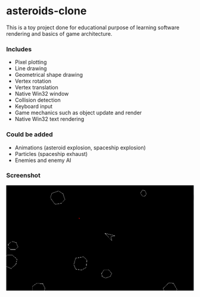 # asteroids-clone
This is a toy project done for educational purpose of learning software rendering and basics of game architecture.

### Includes
- Pixel plotting
- Line drawing
- Geometrical shape drawing
- Vertex rotation
- Vertex translation
- Native Win32 window
- Collision detection
- Keyboard input
- Game mechanics such as object update and render
- Native Win32 text rendering


### Could be added
- Animations (asteroid explosion, spaceship explosion)
- Particles (spaceship exhaust)
- Enemies and enemy AI


### Screenshot
![Alt Text](https://github.com/dvorontsov/asteroids-clone/blob/master/Screenshots/Screenshot-1.png)
